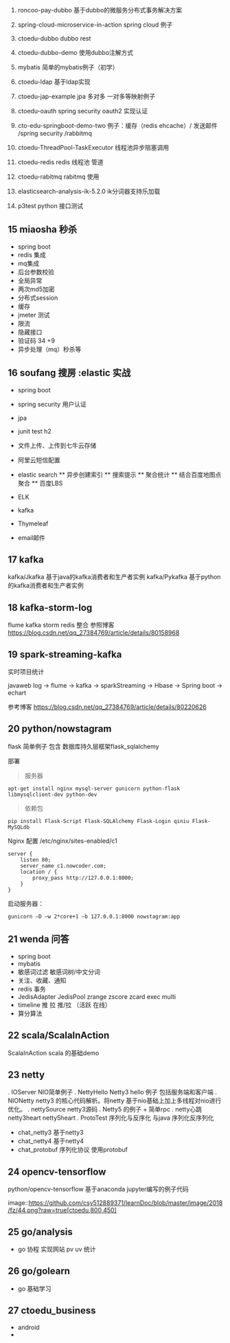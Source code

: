 1) roncoo-pay-dubbo 基于dubbo的微服务分布式事务解决方案
2) spring-cloud-microservice-in-action spring cloud 例子
3) ctoedu-dubbo dubbo rest 
4) ctoedu-dubbo-demo 使用dubbo注解方式
5) mybatis 简单的mybatis例子（初学）
6) ctoedu-ldap 基于ldap实现
7) ctoedu-jap-example jpa 多对多 一对多等映射例子
8) ctoedu-oauth spring security oauth2 实现认证
9) cto-edu-springboot-demo-two 例子：缓存（redis ehcache）/ 发送邮件 /spring security /rabbitmq
10) ctoedu-ThreadPool-TaskExecutor 线程池异步阻塞调用
11) ctoedu-redis redis 线程池 管道
12) ctoedu-rabitmq rabitmq 使用
13) elasticsearch-analysis-ik-5.2.0 ik分词器支持乐加载

14) p3test python 接口测试

## 15 miaosha 秒杀

* spring boot
* redis 集成
* mq集成
* 后台参数校验
* 全局异常
* 两次md5加密
* 分布式session
* 缓存
* jmeter 测试
* 限流
* 隐藏接口
* 验证码 34 +9
* 异步处理（mq）秒杀等


## 16 soufang 搜房 :elastic 实战

* spring boot
* spring security 用户认证
* jpa
* junit test h2
* 文件上传、上传到七牛云存储
* 阿里云短信配置
* elastic search
** 异步创建索引
** 搜索提示
** 聚合统计
** 结合百度地图点聚合
** 百度LBS 

* ELK 
* kafka
* Thymeleaf
* email邮件

## 17 kafka

kafka/Jkafka 基于java的kafka消费者和生产者实例
kafka/Pykafka 基于python的kafka消费者和生产者实例


## 18 kafka-storm-log

flume kafka storm redis 整合
参照博客 https://blog.csdn.net/qq_27384769/article/details/80158968



## 19 spark-streaming-kafka

实时项目统计

javaweb log -> flume -> kafka -> sparkStreaming -> Hbase -> Spring boot -> echart

参考博客 https://blog.csdn.net/qq_27384769/article/details/80220626


## 20 python/nowstagram

flask 简单例子 包含 数据库持久层框架flask_sqlalchemy

部署

> 服务器
```
apt-get install nginx mysql-server gunicorn python-flask libmysqlclient-dev python-dev
```

> 依赖包
```
pip install Flask-Script Flask-SQLAlchemy Flask-Login qiniu Flask-MySQLdb
```

Nginx 配置 /etc/nginx/sites-enabled/c1

```
server {
	listen 80;
	server_name c1.nowcoder.com;
	location / {
		proxy_pass http://127.0.0.1:8000;
	}
}
```

启动服务器：

```
gunicorn –D –w 2*core+1 –b 127.0.0.1:8000 nowstagram:app
```

## 21 wenda 问答

* spring boot 
* mybatis
* 敏感词过滤 敏感词树/中文分词
* 关注、收藏、通知
* redis 事务
* JedisAdapter JedisPool zrange zscore zcard exec multi
* timeline 推 拉 推/拉 （活跃 在线）
* 算分算法


## 22 scala/ScalaInAction

ScalaInAction scala 的基础demo


## 23 netty

. IOServer NIO简单例子
. NettyHello Netty3 hello 例子 包括服务端和客户端
. NIONetty netty3 的核心代码解析。将netty 基于nio基础上加上多线程对nio进行优化。
. nettySource netty3源码
. Netty5 的例子 + 简单rpc
. netty心跳 netty3heart netty5heart
. ProtoTest 序列化与反序化  与java 序列化反序列化
* chat_netty3 基于netty3
* chat_netty4 基于netty4
* chat_protobuf 序列化协议 使用protobuf

## 24 opencv-tensorflow

python/opencv-tensorflow 基于anaconda jupyter编写的例子代码



image::https://github.com/csy512889371/learnDoc/blob/master/image/2018/fz/44.png?raw=true[ctoedu,800,450]


## 25 go/analysis

* go 协程 实现网站 pv uv 统计

## 26 go/golearn
* go 基础学习

## 27 ctoedu_business 
 
* android
* 


